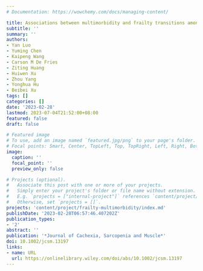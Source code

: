 ```yaml
---
# Documentation: https://wowchemy.com/docs/managing-content/

title: Associations between multimorbidity and frailty transitions among older Americans
subtitle: ''
summary: ''
authors:
- Yan Luo
- Yuming Chen
- Kaipeng Wang
- Carson M De Fries
- Ziting Huang
- Huiwen Xu
- Zhou Yang
- Yonghua Hu
- Beibei Xu
tags: []
categories: []
date: '2023-02-28'
lastmod: 2023-07-04T21:52:00+08:00
featured: false
draft: false

# Featured image
# To use, add an image named `featured.jpg/png` to your page's folder.
# Focal points: Smart, Center, TopLeft, Top, TopRight, Left, Right, BottomLeft, Bottom, BottomRight.
image:
  caption: ''
  focal_point: ''
  preview_only: false

# Projects (optional).
#   Associate this post with one or more of your projects.
#   Simply enter your project's folder or file name without extension.
#   E.g. `projects = ["internal-project"]` references `content/project/deep-learning/index.md`.
#   Otherwise, set `projects = []`.
projects: 'content/project/frailty-multimorbidity/index.md'
publishDate: '2023-02-28T06:57:46.407202Z'
publication_types:
- '2'
abstract: ''
publication: '*Journal of Cachexia, Sarcopenia and Muscle*'
doi: 10.1002/jcsm.13197
links:
- name: URL
  url: https://onlinelibrary.wiley.com/doi/abs/10.1002/jcsm.13197
---
```

